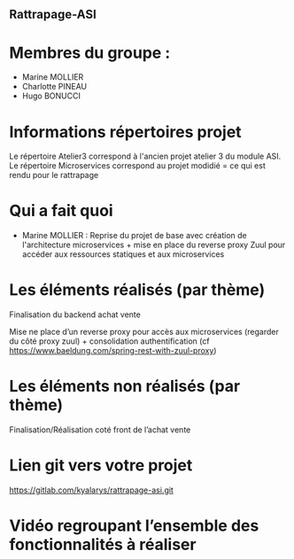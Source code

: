 ## Rattrapage-ASI

# Membres du groupe : 
- Marine MOLLIER
- Charlotte PINEAU
- Hugo BONUCCI

# Informations répertoires projet

Le répertoire Atelier3 correspond à l'ancien projet atelier 3 du module ASI.
Le répertoire Microservices correspond au projet modidié = ce qui est rendu pour le rattrapage

# Qui a fait quoi
- Marine MOLLIER : Reprise du projet de base avec création de l'architecture microservices + mise en place du reverse proxy Zuul pour accéder aux ressources statiques et aux microservices

# Les éléments réalisés (par thème)

Finalisation du backend achat vente

Mise ne place d’un reverse proxy pour accès aux microservices (regarder du côté proxy zuul) + consolidation authentification (cf https://www.baeldung.com/spring-rest-with-zuul-proxy)


# Les éléments non réalisés (par thème)

Finalisation/Réalisation coté front de l’achat vente

# Lien git vers votre projet

https://gitlab.com/kyalarys/rattrapage-asi.git

# Vidéo regroupant l’ensemble des fonctionnalités à réaliser
